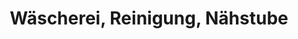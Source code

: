 ---
title: "Wäscherei, Reinigung, Nähstube"
url: /gettorf/waescherei-reinigung-naehstube/
shop: Wäscherei
---